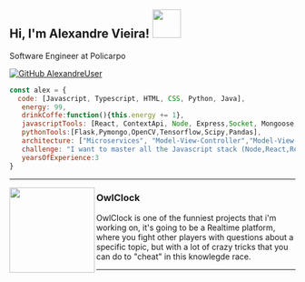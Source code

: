 <h2> Hi, I'm Alexandre Vieira! <img src="https://media.giphy.com/media/14u2xf1flRHgacyWu6/giphy.gif" width="50"></h2>

<p>Software Engineer at <a>Policarpo</a></p>
</em></p>

[![GitHub AlexandreUser](https://img.shields.io/github/followers/AlexandreUser?label=follow&style=social)](https://github.com/AlexandreUser)

```javascript
const alex = {
  code: [Javascript, Typescript, HTML, CSS, Python, Java],
   energy: 99,
   drinkCoffe:function(){this.energy += 1},
   javascriptTools: [React, ContextApi, Node, Express,Socket, Mongoose,Electron],
   pythonTools:[Flask,Pymongo,OpenCV,Tensorflow,Scipy,Pandas],
   architecture: ["Microservices", "Model-View-Controller","Model-View-ViewModel"],
   challenge: "I want to master all the Javascript stack (Node,React,React-native,Electron)",
   yearsOfExperience:3
}
```
  ---
 
 <p>
  
  <img width="150"  align='left' src="https://i.imgur.com/unNyfCM.png">
</p>
 
### OwlClock

OwlClock is one of the funniest projects that i'm working on, it's going to be a Realtime platform, where you fight other players with questions about a specific topic, but with a lot of crazy tricks that you can do to "cheat" in this knowlegde race.

 ---
